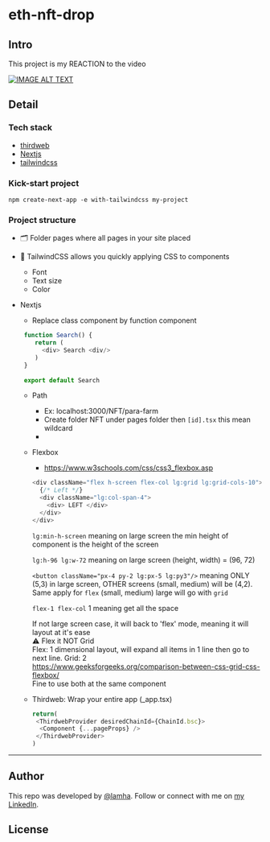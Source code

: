 # eth-nft-drop

## Intro 
This project is my REACTION to the video 

<div>
  <a href="https://www.youtube.com/watch?v=_siRFuLEgGQ"><img src="https://img.youtube.com/vi/_siRFuLEgGQ/0.jpg" alt="IMAGE ALT TEXT"></a>
</div>

## Detail 
### Tech stack 
- <a href="https://thirdweb.com/"> thirdweb </a>
- <a href="https://nextjs.org/"> Nextjs </a>
- <a href="https://tailwindcss.com/"> tailwindcss </a>

### Kick-start project
```
npm create-next-app -e with-tailwindcss my-project
```
### Project structure
- 🗂 Folder pages where all pages in your site placed
- 🌈 TailwindCSS allows you quickly applying CSS to components
  - Font
  - Text size
  - Color
- Nextjs 
  - Replace class component by function component
  
  ```js
   function Search() {
      return (
        <div> Search <div/>
      )
   }
   
   export default Search
  ```
  - Path 
    - Ex: localhost:3000/NFT/para-farm
    - Create folder NFT under pages folder then ```[id].tsx``` this mean wildcard
    - 
  - Flexbox
    - https://www.w3schools.com/css/css3_flexbox.asp
    ``` js
    <div className="flex h-screen flex-col lg:grid lg:grid-cols-10">
      {/* Left */}
      <div className="lg:col-span-4">
        <div> LEFT </div>
      </div>
    </div>
    ```
    
    ```lg:min-h-screen``` meaning on large screen the min height of component is the height of the screen
    
    ```lg:h-96 lg:w-72``` meaning on large screen (height, width) = (96, 72)
    
    ``` <button className="px-4 py-2 lg:px-5 lg:py3"/> ``` meaning ONLY (5,3) in large screen, OTHER screens (small, medium) will be (4,2). 
    Same apply for ```flex``` (small, medium) large will go with ```grid```
    
    ```flex-1 flex-col``` 1 meaning get all the space
    
    If not large screen case, it will back to 'flex' mode, meaning it will layout at it's ease
    <br/> ⚠️ Flex it NOT Grid
    <br/>Flex: 1 dimensional layout, will expand all items in 1 line then go to next line. Grid: 2
    <br/>  https://www.geeksforgeeks.org/comparison-between-css-grid-css-flexbox/
    <br /> Fine to use both at the same component
    
  - Thirdweb: Wrap your entire app (_app.tsx)
    ```js
    return(
     <ThirdwebProvider desiredChainId={ChainId.bsc}>
      <Component {...pageProps} />
     </ThirdwebProvider>
    )
    ```  
    

---
## Author

This repo was developed by [@lamha](https://github.com/HaLamUs). 
Follow or connect with me on [my LinkedIn](https://www.linkedin.com/in/lamhacs). 

## License
